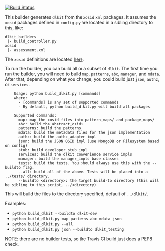 [![Build Status](https://travis-ci.org/mitsei/dlkit_builders.svg?branch=master)](https://travis-ci.org/mitsei/dlkit_builders)

This builder generates `dlkit` from the `xosid` `xml` packages. It assumes
the `xosid` packages defined in `config.py` are located in a sibling
directory to this, like:

```
dlkit_builders
 |- build_controller.py
xosid
 |- assessment.xml
```

The `xosid` definitions are located [here](https://app.assembla.com/spaces/osid/git/source/master/definitions/xosid).

To run the builder, you can build all or a subset of `dlkit`. The first time
you run the builder, you will need to build `map`, `patterns`, `abc`, `manager`,
and `mdata`. After that, depending on what you change, you could build just
`json`, `authz`, or `services`. 

```
    Usage: python build_dlkit.py [commands]
    where:
      - [commands] is any set of supported commands
      - By default, python build_dlkit.py will build all packages
    
    Supported commands:
      map: map the xosid files into pattern_maps/ and package_maps/
      abc: build the abstract_osids
      patterns: build the patterns
      mdata: build the metadata files for the json implementation
      authz: build the authz_adapter impl
      json: build the JSON OSID impl (use MongoDB or Filesystem based on config)
      stub: build developer stub impl
      services: build the dlkit convenience service impls
      manager: build the manager_impls base classes
      tests: build the tests. You should always use this with the --buildto flag.
      --all: build all of the above. Tests will be placed into a ../tests/ directory.
      --buildto <directory>: the target build-to directory (this will be sibling to this script, ../<directory)
```

This will build the files to the directory specified, default of `../dlkit/`.

Examples:
  - `python build_dlkit --buildto dlkit-dev`
  - `python build_dlkit.py map patterns abc mdata json`
  - `python build_dlkit.py --all`
  - `python build_dlkit.py json --buildto dlkit_testing`

NOTE: there are no builder tests, so the Travis CI build just does a PEP8 check.
